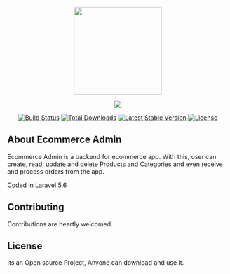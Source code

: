 <p align="center"><img src="https://assets.entrepreneur.com/content/3x2/2000/20150612050207-shutterstock-195559808.jpeg?width=700&crop=2:1" width="200"></p>

<p align="center"><img src="https://laravel.com/assets/img/components/logo-laravel.svg"></p>

<p align="center">
<a href="https://travis-ci.org/laravel/framework"><img src="https://travis-ci.org/laravel/framework.svg" alt="Build Status"></a>
<a href="https://packagist.org/packages/laravel/framework"><img src="https://poser.pugx.org/laravel/framework/d/total.svg" alt="Total Downloads"></a>
<a href="https://packagist.org/packages/laravel/framework"><img src="https://poser.pugx.org/laravel/framework/v/stable.svg" alt="Latest Stable Version"></a>
<a href="https://packagist.org/packages/laravel/framework"><img src="https://poser.pugx.org/laravel/framework/license.svg" alt="License"></a>
</p>

## About Ecommerce Admin

Ecommerce Admin is a backend for ecommerce app. With this, user can create, read, update and delete Products and Categories and even receive and process orders from the app.

Coded in Laravel 5.6

## Contributing

Contributions are heartly welcomed.

## License

Its an Open source Project, Anyone can download and use it.
